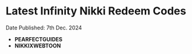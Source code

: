 # Latest Infinity Nikki Redeem Codes
Date Published: 7th Dec. 2024


* **PEARFECTGUIDES**
* **NIKKIXWEBTOON**
